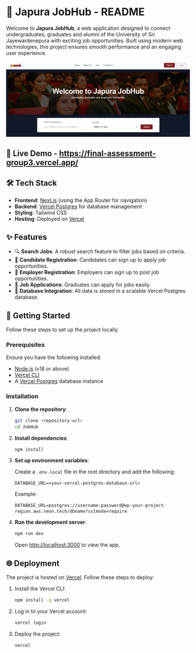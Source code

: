 # 🌟 Japura JobHub - README

Welcome to **Japura JobHub**, a web application designed to connect undergraduates, graduates and alumni of the University of Sri Jayewardenepura with exciting job opportunities. Built using modern web technologies, this project ensures smooth performance and an engaging user experience.

![japura jobhub Screenshot](/public/images/mainJobHub.png)
<br>
## 🎉 Live Demo - https://final-assessment-group3.vercel.app/


## 🛠️ Tech Stack

- **Frontend**: [Next.js](https://nextjs.org/) (using the App Router for navigation)
- **Backend**: [Vercel Postgres](https://vercel.com/postgres) for database management
- **Styling**: Tailwind CSS
- **Hosting**: Deployed on [Vercel](https://vercel.com/)

## ✨ Features

- 🔍 **Search Jobs**: A robust search feature to filter jobs based on criteria.
- 📝 **Candidate Registration**: Candidates can sign up to apply job opportunities.
- 📝 **Employer Registration**: Employers can sign up to post job opportunities.
- 📄 **Job Applications**: Graduates can apply for jobs easily.
- 📂 **Database Integration**: All data is stored in a scalable Vercel Postgres database.

## 🚀 Getting Started

Follow these steps to set up the project locally.

### Prerequisites

Ensure you have the following installed:

- [Node.js](https://nodejs.org/) (v18 or above)
- [Vercel CLI](https://vercel.com/docs/cli)
- A [Vercel Postgres](https://vercel.com/postgres) database instance

### Installation

1. **Clone the repository**:

   ```bash
   git clone <repository-url>
   cd JobHub
   ```

2. **Install dependencies**:

   ```bash
   npm install
   ```

3. **Set up environment variables**:

   Create a `.env.local` file in the root directory and add the following:

   ```env
   DATABASE_URL=<your-vercel-postgres-database-url>
   ```

   Example:

   ```env
   DATABASE_URL=postgres://username:password@ep-your-project-region.aws.neon.tech/dbname?sslmode=require
   ```

4. **Run the development server**:

   ```bash
   npm run dev
   ```

   Open [http://localhost:3000](http://localhost:3000) to view the app.

## 🌐 Deployment

The project is hosted on [Vercel](https://vercel.com/). Follow these steps to deploy:

1. Install the Vercel CLI:

   ```bash
   npm install -g vercel
   ```

2. Log in to your Vercel account:

   ```bash
   vercel login
   ```

3. Deploy the project:

   ```bash
   vercel
   ```





